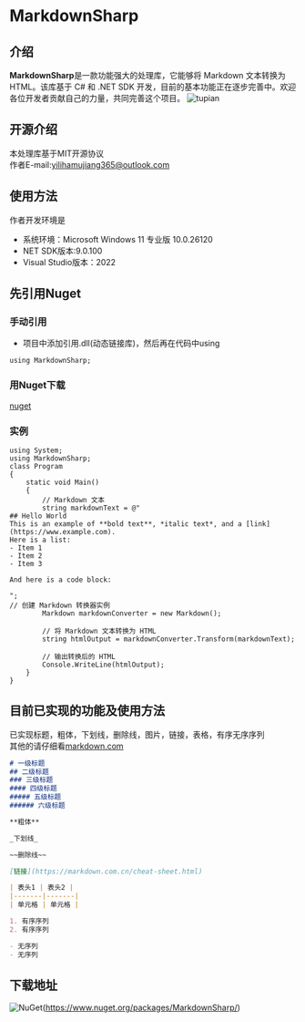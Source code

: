 # MarkdownSharp
## 介绍
**MarkdownSharp**是一款功能强大的处理库，它能够将 Markdown 文本转换为 HTML。该库基于 C# 和 .NET SDK 开发，目前的基本功能正在逐步完善中。欢迎各位开发者贡献自己的力量，共同完善这个项目。  ![tupian](https://via.placeholder.com/150)
## 开源介绍
本处理库基于MIT开源协议<br>
作者E-mail:[yilihamujiang365@outlook.com](mailto:yilihamujiang365@outlook.com)
## 使用方法
作者开发环境是<br>
- 系统环境：Microsoft Windows 11 专业版 10.0.26120
- NET SDK版本:9.0.100
- Visual Studio版本：2022
## 先引用Nuget
### 手动引用
- 项目中添加引用.dll(动态链接库)，然后再在代码中using
```Csharp
using MarkdownSharp;
```
### 用Nuget下载
[nuget](https://www.nuget.org/packages/MarkdownSharp/)

### 实例
```Csharp
using System;
using MarkdownSharp;
class Program
{
    static void Main()
    {
        // Markdown 文本
        string markdownText = @"
## Hello World
This is an example of **bold text**, *italic text*, and a [link](https://www.example.com).
Here is a list:
- Item 1
- Item 2
- Item 3

And here is a code block:

";
// 创建 Markdown 转换器实例
        Markdown markdownConverter = new Markdown();

        // 将 Markdown 文本转换为 HTML
        string htmlOutput = markdownConverter.Transform(markdownText);

        // 输出转换后的 HTML
        Console.WriteLine(htmlOutput);
    }
}

```
## 目前已实现的功能及使用方法
已实现标题，粗体，下划线，删除线，图片，链接，表格，有序无序序列<br>
其他的请仔细看[markdown.com](https://markdown.com.cn/cheat-sheet.html)
```Markdown
# 一级标题
## 二级标题
### 三级标题
#### 四级标题
##### 五级标题
###### 六级标题

**粗体**

_下划线_

~~删除线~~

[链接](https://markdown.com.cn/cheat-sheet.html)

| 表头1 | 表头2 |
|-------|-------|
| 单元格 | 单元格 |

1. 有序序列
2. 有序序列

- 无序列
- 无序列
```
## 下载地址
![NuGet](https://img.shields.io/MarkdownSharp/v/MarkdownSharp.svg)(https://www.nuget.org/packages/MarkdownSharp/) 
